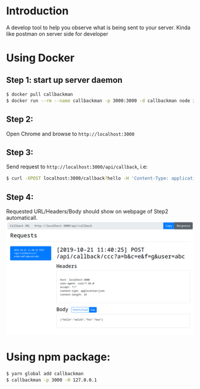# Introduction

A develop tool to help you observe what is being sent to your server. Kinda like postman on server side for developer


# Using Docker

## Step 1: start up server daemon

```bash
$ docker pull callbackman
$ docker run --rm --name callbackman -p 3000:3000 -d callbackman node index.js
```


## Step 2:

Open Chrome and browse to `http://localhost:3000`


## Step 3:

Send request to `http://localhost:3000/api/callback`, i.e:
```bash
$ curl -XPOST localhost:3000/callback?hello -H 'Content-Type: application/json' -d '{"hello":"wolrd","foo":"bar"}'
```

## Step 4:

Requested URL/Headers/Body should show on webpage of Step2 automaticall.
![](https://github.com/klesh/callbackman/raw/master/public/example.png)


# Using npm package:

```bash
$ yarn global add callbackman
$ callbackman -p 3000 -H 127.0.0.1
```
